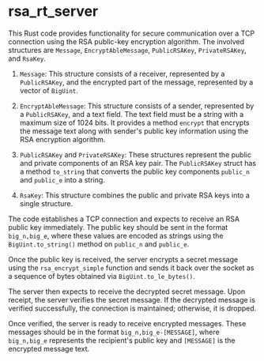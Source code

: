 # rsa_rt_server
This Rust code provides functionality for secure communication over a TCP connection using the RSA public-key encryption algorithm. The involved structures are `Message`, `EncryptAbleMessage`, `PublicRSAKey`, `PrivateRSAKey`, and `RsaKey`.

1. `Message`: This structure consists of a receiver, represented by a `PublicRSAKey`, and the encrypted part of the message, represented by a vector of `BigUint`.

2. `EncryptAbleMessage`: This structure consists of a sender, represented by a `PublicRSAKey`, and a text field. The text field must be a string with a maximum size of 1024 bits. It provides a method `encrypt` that encrypts the message text along with sender's public key information using the RSA encryption algorithm.

3. `PublicRSAKey` and `PrivateRSAKey`: These structures represent the public and private components of an RSA key pair. The `PublicRSAKey` struct has a method `to_string` that converts the public key components `public_n` and `public_e` into a string.

4. `RsaKey`: This structure combines the public and private RSA keys into a single structure.

The code establishes a TCP connection and expects to receive an RSA public key immediately. The public key should be sent in the format `big_n,big_e`, where these values are encoded as strings using the `BigUint.to_string()` method on `public_n` and `public_e`.

Once the public key is received, the server encrypts a secret message using the `rsa_encrypt_simple` function and sends it back over the socket as a sequence of bytes obtained via `BigUint.to_le_bytes()`.

The server then expects to receive the decrypted secret message. Upon receipt, the server verifies the secret message. If the decrypted message is verified successfully, the connection is maintained; otherwise, it is dropped.

Once verified, the server is ready to receive encrypted messages. These messages should be in the format `big_n,big_e-[MESSAGE]`, where `big_n,big_e` represents the recipient's public key and `[MESSAGE]` is the encrypted message text.

